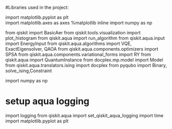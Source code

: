 #Libraries used in the project:

import matplotlib.pyplot as plt<br>
import matplotlib.axes as axes
%matplotlib inline
import numpy as np

from qiskit import BasicAer
from qiskit.tools.visualization import plot_histogram
from qiskit.aqua import run_algorithm
from qiskit.aqua.input import EnergyInput
from qiskit.aqua.algorithms import VQE, ExactEigensolver, QAOA
from qiskit.aqua.components.optimizers import SPSA
from qiskit.aqua.components.variational_forms import RY
from qiskit.aqua import QuantumInstance
from docplex.mp.model import Model
from qiskit.aqua.translators.ising import docplex
from pyqubo import Binary, solve_ising,Constraint


import numpy as np


# setup aqua logging
import logging
from qiskit.aqua import set_qiskit_aqua_logging
import time
import matplotlib.pyplot as plt
